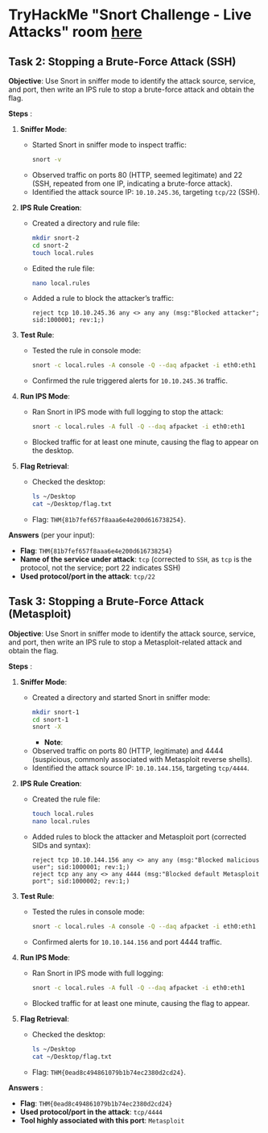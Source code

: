 # TryHackMe "Snort Challenge - Live Attacks" room [here](https://tryhackme.com/room/snortchallenges2)

## Task 2: Stopping a Brute-Force Attack (SSH)

**Objective**: Use Snort in sniffer mode to identify the attack source, service, and port, then write an IPS rule to stop a brute-force attack and obtain the flag.

**Steps** :
1. **Sniffer Mode**:
   - Started Snort in sniffer mode to inspect traffic:
     ```bash
     snort -v
     ```
   - Observed traffic on ports 80 (HTTP, seemed legitimate) and 22 (SSH, repeated from one IP, indicating a brute-force attack).
   - Identified the attack source IP: `10.10.245.36`, targeting `tcp/22` (SSH).

2. **IPS Rule Creation**:
   - Created a directory and rule file:
     ```bash
     mkdir snort-2
     cd snort-2
     touch local.rules
     ```
   - Edited the rule file:
     ```bash
     nano local.rules
     ```
   - Added a rule to block the attacker’s traffic:
     ```text
     reject tcp 10.10.245.36 any <> any any (msg:"Blocked attacker"; sid:1000001; rev:1;)
     ```

3. **Test Rule**:
   - Tested the rule in console mode:
     ```bash
     snort -c local.rules -A console -Q --daq afpacket -i eth0:eth1
     ```
   - Confirmed the rule triggered alerts for `10.10.245.36` traffic.

4. **Run IPS Mode**:
   - Ran Snort in IPS mode with full logging to stop the attack:
     ```bash
     snort -c local.rules -A full -Q --daq afpacket -i eth0:eth1
     ```
   - Blocked traffic for at least one minute, causing the flag to appear on the desktop.

5. **Flag Retrieval**:
   - Checked the desktop:
     ```bash
     ls ~/Desktop
     cat ~/Desktop/flag.txt
     ```
   - Flag: `THM{81b7fef657f8aaa6e4e200d616738254}`.

**Answers** (per your input):
- **Flag**: `THM{81b7fef657f8aaa6e4e200d616738254}`
- **Name of the service under attack**: `tcp` (corrected to `SSH`, as `tcp` is the protocol, not the service; port 22 indicates SSH)  
- **Used protocol/port in the attack**: `tcp/22`


## Task 3: Stopping a Brute-Force Attack (Metasploit)

**Objective**: Use Snort in sniffer mode to identify the attack source, service, and port, then write an IPS rule to stop a Metasploit-related attack and obtain the flag.

**Steps** :
1. **Sniffer Mode**:
   - Created a directory and started Snort in sniffer mode:
     ```bash
     mkdir snort-1
     cd snort-1
     snort -X
     ```
     - **Note**: 
   - Observed traffic on ports 80 (HTTP, legitimate) and 4444 (suspicious, commonly associated with Metasploit reverse shells).
   - Identified the attack source IP: `10.10.144.156`, targeting `tcp/4444`.

2. **IPS Rule Creation**:
   - Created the rule file:
     ```bash
     touch local.rules
     nano local.rules
     ```
   - Added rules to block the attacker and Metasploit port (corrected SIDs and syntax):
     ```text
     reject tcp 10.10.144.156 any <> any any (msg:"Blocked malicious user"; sid:1000001; rev:1;)
     reject tcp any any <> any 4444 (msg:"Blocked default Metasploit port"; sid:1000002; rev:1;)
     ```

3. **Test Rule**:
   - Tested the rules in console mode:
     ```bash
     snort -c local.rules -A console -Q --daq afpacket -i eth0:eth1
     ```
   - Confirmed alerts for `10.10.144.156` and port 4444 traffic.

4. **Run IPS Mode**:
   - Ran Snort in IPS mode with full logging:
     ```bash
     snort -c local.rules -A full -Q --daq afpacket -i eth0:eth1
     ```
   - Blocked traffic for at least one minute, causing the flag to appear.

5. **Flag Retrieval**:
   - Checked the desktop:
     ```bash
     ls ~/Desktop
     cat ~/Desktop/flag.txt
     ```
   - Flag: `THM{0ead8c494861079b1b74ec2380d2cd24}`.

**Answers** :
- **Flag**: `THM{0ead8c494861079b1b74ec2380d2cd24}`
- **Used protocol/port in the attack**: `tcp/4444`
- **Tool highly associated with this port**: `Metasploit`  

